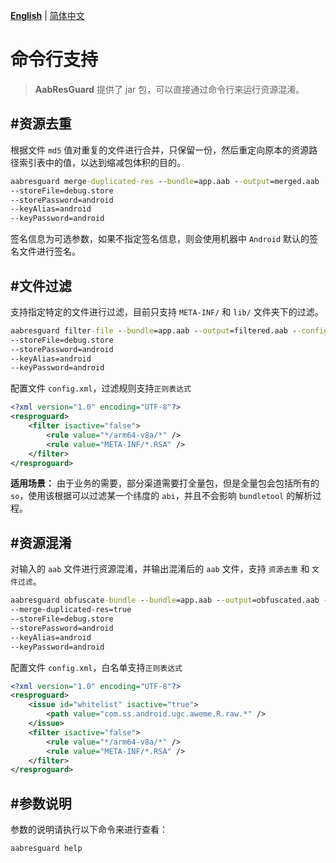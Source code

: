 **[English](COMMAND.md)** | [简体中文](../zh-cn/COMMAND.md)

# 命令行支持

> **AabResGuard** 提供了 jar 包，可以直接通过命令行来运行资源混淆。

## #资源去重
根据文件 `md5` 值对重复的文件进行合并，只保留一份，然后重定向原本的资源路径索引表中的值，以达到缩减包体积的目的。
```cmd
aabresguard merge-duplicated-res --bundle=app.aab --output=merged.aab 
--storeFile=debug.store
--storePassword=android
--keyAlias=android
--keyPassword=android
```
签名信息为可选参数，如果不指定签名信息，则会使用机器中 `Android` 默认的签名文件进行签名。

## #文件过滤
支持指定特定的文件进行过滤，目前只支持 `META-INF/` 和 `lib/` 文件夹下的过滤。
```cmd
aabresguard filter-file --bundle=app.aab --output=filtered.aab --config=config.xml
--storeFile=debug.store
--storePassword=android
--keyAlias=android
--keyPassword=android
```
配置文件 `config.xml`，过滤规则支持`正则表达式`
```xml
<?xml version="1.0" encoding="UTF-8"?>
<resproguard>
    <filter isactive="false">
        <rule value="*/arm64-v8a/*" />
        <rule value="META-INF/*.RSA" />
    </filter>
</resproguard>
```
**适用场景：** 由于业务的需要，部分渠道需要打全量包，但是全量包会包括所有的 `so`，使用该根据可以过滤某一个纬度的 `abi`，并且不会影响 `bundletool` 的解析过程。

## #资源混淆
对输入的 `aab` 文件进行资源混淆，并输出混淆后的 `aab` 文件，支持 `资源去重` 和 `文件过滤`。
```cmd
aabresguard obfuscate-bundle --bundle=app.aab --output=obfuscated.aab --config=config.xml --mapping=mapping.txt
--merge-duplicated-res=true
--storeFile=debug.store
--storePassword=android
--keyAlias=android
--keyPassword=android
```
配置文件 `config.xml`，白名单支持`正则表达式`
```xml
<?xml version="1.0" encoding="UTF-8"?>
<resproguard>
    <issue id="whitelist" isactive="true">
        <path value="com.ss.android.ugc.aweme.R.raw.*" />
    </issue>
    <filter isactive="false">
        <rule value="*/arm64-v8a/*" />
        <rule value="META-INF/*.RSA" />
    </filter>
</resproguard>
```

## #参数说明
参数的说明请执行以下命令来进行查看：

```cmd
aabresguard help
```